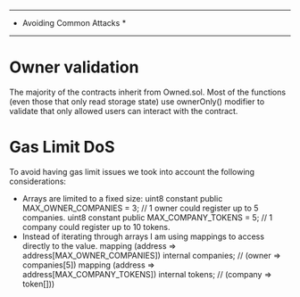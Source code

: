 ***************************
* Avoiding Common Attacks *
***************************

Owner validation
================
The majority of the contracts inherit from Owned.sol. Most of the functions (even those that only read storage state) use ownerOnly() modifier to validate that only allowed users can interact with the contract.  


Gas Limit DoS
=============
To avoid having gas limit issues we took into account the following considerations:
* Arrays are limited to a fixed size: 
  uint8 constant public MAX_OWNER_COMPANIES = 3; // 1 owner could register up to 5 companies.
  uint8 constant public MAX_COMPANY_TOKENS = 5; // 1 company could register up to 10 tokens.
* Instead of iterating through arrays I am using mappings to access directly to the value.
  mapping (address => address[MAX_OWNER_COMPANIES]) internal companies; // (owner => companies[5]) 
  mapping (address => address[MAX_COMPANY_TOKENS]) internal tokens; // (company => token[]))
